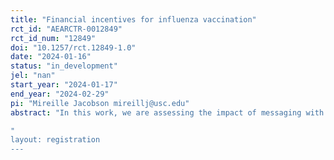 ```yaml
---
title: "Financial incentives for influenza vaccination"
rct_id: "AEARCTR-0012849"
rct_id_num: "12849"
doi: "10.1257/rct.12849-1.0"
date: "2024-01-16"
status: "in_development"
jel: "nan"
start_year: "2024-01-17"
end_year: "2024-02-29"
pi: "Mireille Jacobson mireillj@usc.edu"
abstract: "In this work, we are assessing the impact of messaging with or without a $50 financial incentive on influenza vaccination rates in a county health system. Our main hypothesis is that a message with a $50 financial incentive will increase vaccination rates relative to a control/"treatment as usual" group.  We further hypothesize that the financial incentive will increase vaccination rates relative to the message only arm.
"
layout: registration
---
```


